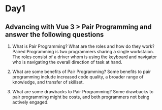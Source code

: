 # Day1
## Advancing with Vue 3 > Pair Programming and answer the following questions

1. What is Pair Programming? What are the roles and how do they work?
Paired Programming is two programmers sharing a single workstaion. The roles consist of a driver whom is using the keyboard and navigator who is navigating the overall direction of task at hand. 

2. What are some benefits of Pair Programming?
Some benefits to pair programming include increased code quality, a broader range of knowledge, and transfer of skillset.

3. What are some drawbacks to Pair Programming?
Some drawbacks to pair programming might be costs, and both programmers not being actively engaged.